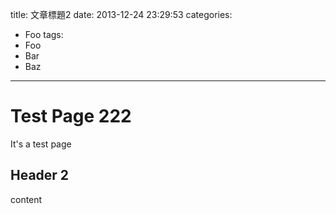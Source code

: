 title: 文章標題2
date: 2013-12-24 23:29:53
categories:
- Foo
tags:
- Foo
- Bar
- Baz
--- 

# Test Page 222
 
It's a test page
## Header 2
 
content
